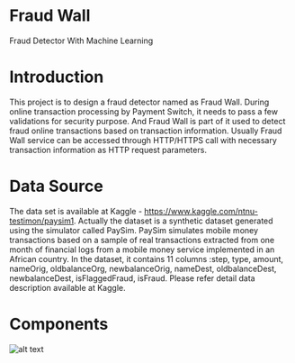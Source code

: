# Fraud Wall
Fraud Detector With Machine Learning

# Introduction
This project is to design a fraud detector named as Fraud Wall. During online transaction processing by Payment Switch, it needs to pass a few validations for security purpose. And Fraud Wall is part of it used to detect fraud online transactions based on transaction information. Usually Fraud Wall service can be accessed through HTTP/HTTPS call with necessary transaction information as HTTP request parameters.

# Data Source
The data set is available at Kaggle - https://www.kaggle.com/ntnu-testimon/paysim1.
Actually the dataset is a synthetic dataset generated using the simulator called PaySim. PaySim simulates mobile money transactions based on a sample of real transactions extracted from one month of financial logs from a mobile money service implemented in an African country.
In the dataset, it contains 11 columns :step, type, amount, nameOrig, oldbalanceOrg, newbalanceOrig, nameDest, oldbalanceDest, newbalanceDest, isFlaggedFraud, isFraud. Please refer detail data description available at Kaggle.

# Components
![alt text](https://github.com/cnfuture123/Fraud-Wall/tree/master/image/Components.png)



